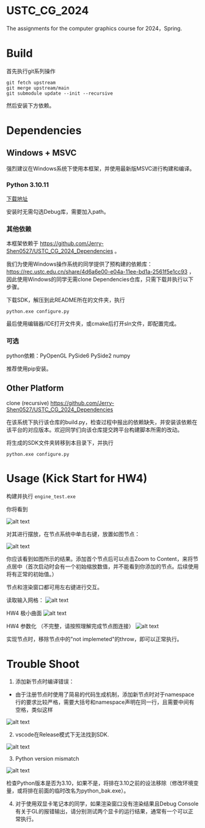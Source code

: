 # USTC_CG_2024
The assignments for the computer graphics course for 2024，Spring.

# Build
首先执行git系列操作
```
git fetch upstream
git merge upstream/main
git submodule update --init --recursive
```
然后安装下方依赖。

# Dependencies

## Windows + MSVC
强烈建议在Windows系统下使用本框架，并使用最新版MSVC进行构建和编译。

### Python 3.10.11 
[下载地址](https://www.python.org/downloads/release/python-31011/)

安装时无需勾选Debug库，需要加入path。
### 其他依赖
本框架依赖于 https://github.com/Jerry-Shen0527/USTC_CG_2024_Dependencies 。 

我们为使用Windows操作系统的同学提供了预构建的依赖库：https://rec.ustc.edu.cn/share/4d6a6e00-e04a-11ee-bd1a-2561f5e1cc93 ，因此使用Windows的同学无需clone Dependencies仓库，只需下载并执行以下步骤。

下载SDK，解压到此README所在的文件夹，执行
```
python.exe configure.py
```
最后使用编辑器/IDE打开文件夹，或cmake后打开sln文件，即配置完成。

### 可选
python依赖：PyOpenGL PySide6 PySide2 numpy

推荐使用pip安装。

## Other Platform
clone (recursive) https://github.com/Jerry-Shen0527/USTC_CG_2024_Dependencies

在该系统下执行该仓库的build.py，检查过程中报出的依赖缺失，并安装该依赖在该平台的对应版本。欢迎同学们向该仓库提交跨平台构建脚本所需的改动。

将生成的SDK文件夹转移到本目录下，并执行
```
python.exe configure.py
```

# Usage (Kick Start for HW4)

构建并执行 `engine_test.exe`

你将看到

![alt text](images/hw4_kick_start/image.png)

对其进行摆放，在节点系统中单击右键，放置如图节点：

![alt text](images/hw4_kick_start/image-1.png)

你应该看到如图所示的结果。添加首个节点后可以点击Zoom to Content，来将节点居中（首次启动时会有一个初始缩放数值，并不能看到你添加的节点。后续使用将有正常的初始值。）

节点和渲染窗口都可用左右键进行交互。

读取输入网格：
![alt text](images/hw4_kick_start/image-2.png)

HW4 极小曲面
![alt text](images/hw4_kick_start/image-3.png)

HW4 参数化 （不完整，请按照理解完成节点图连接）
![alt text](images/hw4_kick_start/image-5.png)

实现节点时，移除节点中的"not implemeted"的throw，即可以正常执行。

# Trouble Shoot
1. 添加新节点时编译错误：

- 由于注册节点时使用了简易的代码生成机制，添加新节点时对于namespace行的要求比较严格，需要大括号和namespace声明在同一行，且需要中间有空格，类似这样

![alt text](images/c3be37d50ecefccb00a6332d16870819.png)

2. vscode在Release模式下无法找到SDK.

![alt text](images/image3.png)

3. Python version mismatch

![alt text](images/image.png)

检查Python版本是否为3.10，如果不是，将排在3.10之前的设法移除（修改环境变量，或将排在前面的临时改名为python_bak.exe）。

4. 对于使用双显卡笔记本的同学，如果渲染窗口没有渲染结果且Debug Console有关于GL的报错输出，请分别测试两个显卡的运行结果，通常有一个可以正常执行。

